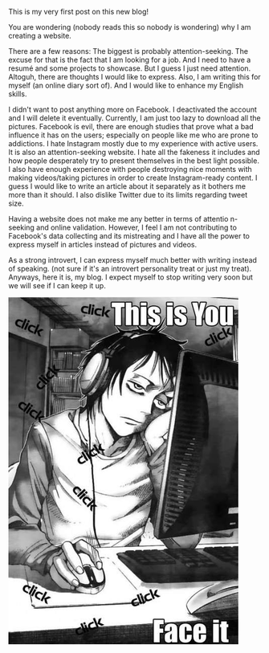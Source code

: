 This is my very first post on this new blog!
 
You are wondering (nobody reads this so nobody is wondering) why I am creating a website.
 
There are a few reasons: The biggest is probably attention-seeking. The excuse for that is the fact that I am looking for a job.
And I need to have a resumé and some projects to showcase.
But I guess I just need attention. Altoguh, there are thoughts I would like to express. Also, I am writing this for myself (an online diary sort of). And I would like to enhance my English skills.
 
I didn't want to post anything more on Facebook. I deactivated the account and I will delete it eventually. Currently, I am just too lazy to download all the pictures. Facebook is evil, there are enough studies that prove what a bad influence it has on the users; especially on people like me who are prone to addictions. 
I hate Instagram mostly due to my experience with active users. It is also an attention-seeking website. I hate all the fakeness it includes and how people desperately try to present themselves in the best light possible. I also have enough experience with people destroying nice moments with making videos/taking pictures in order to create Instagram-ready content. I guess I would like to write an article about it separately as it bothers me more than it should.
 I also dislike Twitter due to its limits regarding tweet size.
 
Having a website does not make me any better in terms of attentio n-seeking and online validation. However, I feel I am not contributing to Facebook's data collecting and its mistreating and I have all the power to express myself in articles instead of pictures and videos.

 
As a strong introvert, I can express myself much better with writing instead of speaking. (not sure if it's an introvert personality treat or just my treat). Anyways, here it is, my blog. I expect myself to stop writing very soon but we will see if I can keep it up.


![a picture](/assets/img/thisisyou.jpg)
